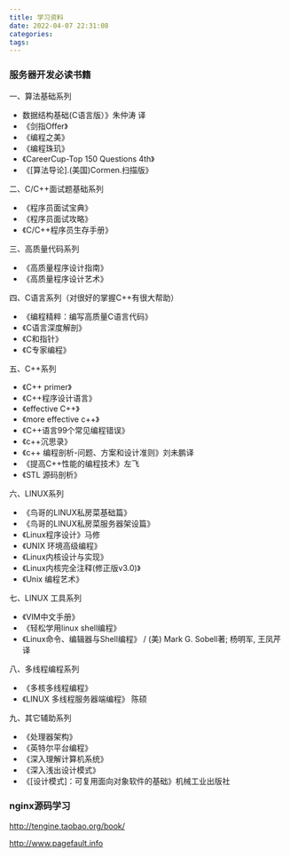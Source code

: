 ```yaml
---
title: 学习资料
date: 2022-04-07 22:31:08
categories:
tags:
---
```


### 服务器开发必读书籍

一、算法基础系列

- 数据结构基础(C语言版）》朱仲涛 译
- 《剑指Offer》
- 《编程之美》
- 《编程珠玑》
- 《CareerCup-Top 150 Questions 4th》
- 《[算法导论].(美国)Cormen.扫描版》

二、C/C++面试题基础系列

- 《程序员面试宝典》
- 《程序员面试攻略》
- 《C/C++程序员生存手册》

三、高质量代码系列

- 《高质量程序设计指南》
- 《高质量程序设计艺术》

四、C语言系列（对很好的掌握C++有很大帮助）

- 《编程精粹：编写高质量C语言代码》
- 《C语言深度解剖》
- 《C和指针》
- 《C专家编程》

五、C++系列

- 《C++ primer》
- 《C++程序设计语言》
- 《effective C++》
- 《more effective c++》
- 《C++语言99个常见编程错误》
- 《c++沉思录》
- 《c++ 编程剖析-问题、方案和设计准则》刘未鹏译
- 《提高C++性能的编程技术》左飞
- 《STL 源码剖析》

六、LINUX系列

- 《鸟哥的LINUX私房菜基础篇》
- 《鸟哥的LINUX私房菜服务器架设篇》
- 《Linux程序设计》马修
- 《UNIX 环境高级编程》
- 《Linux内核设计与实现》
- 《Linux内核完全注释(修正版v3.0)》
- 《Unix 编程艺术》

七、LINUX 工具系列

- 《VIM中文手册》
- 《轻松学用linux shell编程》
- 《Linux命令、编辑器与Shell编程》 / (美) Mark G. Sobell著; 杨明军, 王凤芹译

八、多线程编程系列

- 《多核多线程编程》
- 《LINUX 多线程服务器端编程》 陈硕

九、其它辅助系列

- 《处理器架构》
- 《英特尔平台编程》
- 《深入理解计算机系统》
- 《深入浅出设计模式》
- 《[设计模式]：可复用面向对象软件的基础》机械工业出版社





### nginx源码学习

http://tengine.taobao.org/book/

http://www.pagefault.info










